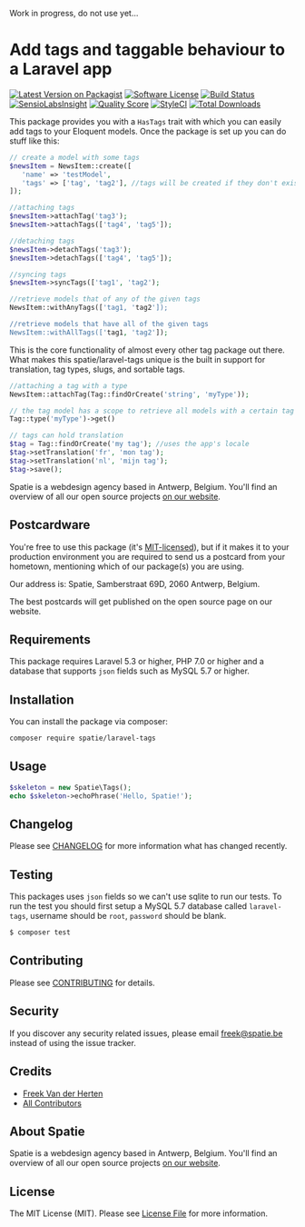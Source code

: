 Work in progress, do not use yet...

# Add tags and taggable behaviour to a Laravel app

[![Latest Version on Packagist](https://img.shields.io/packagist/v/spatie/laravel-tags.svg?style=flat-square)](https://packagist.org/packages/spatie/laravel-tags)
[![Software License](https://img.shields.io/badge/license-MIT-brightgreen.svg?style=flat-square)](LICENSE.md)
[![Build Status](https://img.shields.io/travis/spatie/laravel-tags/master.svg?style=flat-square)](https://travis-ci.org/spatie/laravel-tags)
[![SensioLabsInsight](https://img.shields.io/sensiolabs/i/b9e28680-fffe-4e6f-90fa-8c83417f6a86.svg?style=flat-square)](https://insight.sensiolabs.com/projects/b9e28680-fffe-4e6f-90fa-8c83417f6a86)
[![Quality Score](https://img.shields.io/scrutinizer/g/spatie/laravel-tags.svg?style=flat-square)](https://scrutinizer-ci.com/g/spatie/laravel-tags)
[![StyleCI](https://styleci.io/repos/71335427/shield?branch=master)](https://styleci.io/repos/71335427)
[![Total Downloads](https://img.shields.io/packagist/dt/spatie/laravel-tags.svg?style=flat-square)](https://packagist.org/packages/spatie/laravel-tags)

This package provides you with a `HasTags` trait with which you can easily add tags to your Eloquent models. Once the package is set up you can do stuff like this:

```php
// create a model with some tags
$newsItem = NewsItem::create([
   'name' => 'testModel',
   'tags' => ['tag', 'tag2'], //tags will be created if they don't exist
]);

//attaching tags
$newsItem->attachTag('tag3');
$newsItem->attachTags(['tag4', 'tag5']);

//detaching tags
$newsItem->detachTags('tag3');
$newsItem->detachTags(['tag4', 'tag5']);

//syncing tags
$newsItem->syncTags(['tag1', 'tag2');

//retrieve models that of any of the given tags
NewsItem::withAnyTags(['tag1, 'tag2']);

//retrieve models that have all of the given tags
NewsItem::withAllTags(['tag1, 'tag2']);
```

This is the core functionality of almost every other tag package out there. What makes this spatie/laravel-tags unique is the built in support for translation, tag types, slugs, and sortable tags.

```php
//attaching a tag with a type
NewsItem::attachTag(Tag::findOrCreate('string', 'myType'));

// the tag model has a scope to retrieve all models with a certain tag
Tag::type('myType')->get()

// tags can hold translation
$tag = Tag::findOrCreate('my tag'); //uses the app's locale
$tag->setTranslation('fr', 'mon tag');
$tag->setTranslation('nl', 'mijn tag');
$tag->save();

```

Spatie is a webdesign agency based in Antwerp, Belgium. You'll find an overview of all our open source projects [on our website](https://spatie.be/opensource).

## Postcardware

You're free to use this package (it's [MIT-licensed](LICENSE.md)), but if it makes it to your production environment you are required to send us a postcard from your hometown, mentioning which of our package(s) you are using.

Our address is: Spatie, Samberstraat 69D, 2060 Antwerp, Belgium.

The best postcards will get published on the open source page on our website.

## Requirements

This package requires Laravel 5.3 or higher, PHP 7.0 or higher and a database that supports `json` fields such as MySQL 5.7 or higher.

## Installation

You can install the package via composer:

``` bash
composer require spatie/laravel-tags
```

## Usage

``` php
$skeleton = new Spatie\Tags();
echo $skeleton->echoPhrase('Hello, Spatie!');
```

## Changelog

Please see [CHANGELOG](CHANGELOG.md) for more information what has changed recently.

## Testing

This packages uses `json` fields so we can't use sqlite to run our tests. To run the test you should first setup a MySQL 5.7 database called `laravel-tags`, username should be `root`, `password` should be blank.

``` bash
$ composer test
```

## Contributing

Please see [CONTRIBUTING](CONTRIBUTING.md) for details.

## Security

If you discover any security related issues, please email freek@spatie.be instead of using the issue tracker.

## Credits

- [Freek Van der Herten](https://github.com/freekmurze)
- [All Contributors](../../contributors)

## About Spatie
Spatie is a webdesign agency based in Antwerp, Belgium. You'll find an overview of all our open source projects [on our website](https://spatie.be/opensource).

## License

The MIT License (MIT). Please see [License File](LICENSE.md) for more information.
